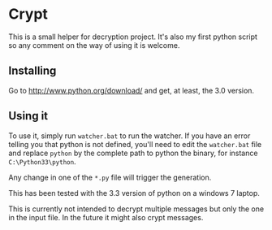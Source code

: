 Crypt
=====

This is a small helper for decryption project. It's also my first python script so any comment on the
way of using it is welcome.

Installing
----------

Go to http://www.python.org/download/ and get, at least, the 3.0 version.

Using it
--------

To use it, simply run ``watcher.bat`` to run the watcher. If you have an error telling you that python is not defined, 
you'll need to edit the ``watcher.bat`` file and replace ``python`` by the complete path to python the binary, for instance
``C:\Python33\python``.

Any change in one of the ``*.py`` file will trigger the generation.

This has been tested with the 3.3 version of python on a windows 7 laptop.

This is currently not intended to decrypt multiple messages but only the one in the input file. In the future it 
might also crypt messages.
